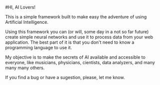 #HI, AI Lovers!

This is a simple framework built to make easy the adventure of using Artificial Intelligence. 

Using this framework you can (or will, some day in a not so far future) create simple neural networks and use it to process data from your web application. The best part of it is that you don't need to know a programming language to use it. 

My objective is to make the secrets of AI available and accessible to everyone, like musicians, physicians, cientists, data analyzers, and many many many others.

If you find a bug or have a sugestion, please, let me know. 
